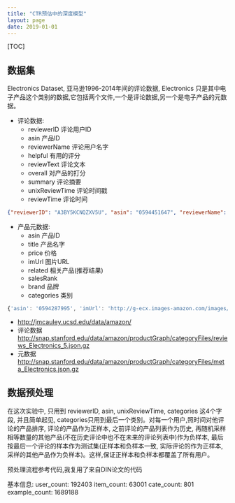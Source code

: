 ```yaml
---
title: "CTR预估中的深度模型"
layout: page
date: 2019-01-01
---
```

[TOC]

## 数据集
Electronics Dataset, 亚马逊1996-2014年间的评论数据, Electronics 只是其中电子产品这个类别的数据,它包括两个文件,一个是评论数据,另一个是电子产品的元数据。

- 评论数据:
    - reviewerID 评论用户ID
    - asin 产品ID
    - reviewerName 评论用户名字
    - helpful 有用的评分
    - reviewText 评论文本
    - overall 对产品的打分
    - summary 评论摘要
    - unixReviewTime 评论时间戳
    - reviewTime 评论时间
    
```json
{"reviewerID": "A3BY5KCNQZXV5U", "asin": "0594451647", "reviewerName": "Matenai", "helpful": [3, 3], "reviewText": "This product really works great but I found the following items you need to keep in mind:- You must have your power adapter connected for it to work...it plugs in the the bottom. It appears it needs power from the nook power adapter to operate.- The plug fits in loosely and you cannot move the Nook around much without holding the adapter in place.- On initial plugin it seems you need to rock it around to get the connection but then it seems solid.- It works with a 25ft high quality HDMI cable so you can put the NOOK across the room with you. Not tested with cheap cables.Warning...I found that my LG SmartTV 3D from a few years back does not work with this adapter but it does not seem to work with many things...bad software. This adapter works fine with other HDMI devices I have used like monitors and I am sure other TVs.Gave it five stars because it really is nice to extend the screen and use your Nook as a streaming server to your TV. Nice they made such a device.", "overall": 5.0, "summary": "This works great but read the details...", "unixReviewTime": 1390176000, "reviewTime": "01 20, 2014"}
```

- 产品元数据:
    - asin 产品ID
    - title 产品名字
    - price 价格
    - imUrl 图片URL
    - related 相关产品(推荐结果)
    - salesRank 
    - brand 品牌
    - categories 类别
    
    
```javascript
{'asin': '0594287995', 'imUrl': 'http://g-ecx.images-amazon.com/images/G/01/x-site/icons/no-img-sm._CB192198896_.gif', 'categories': [['Electronics', 'eBook Readers & Accessories', 'Covers']], 'title': 'Kate Spade Rain or Shine Magazine Cover for Nook Simple Touch'}
```


- <http://jmcauley.ucsd.edu/data/amazon/>
- 评论数据 <http://snap.stanford.edu/data/amazon/productGraph/categoryFiles/reviews_Electronics_5.json.gz>
- 元数据 <http://snap.stanford.edu/data/amazon/productGraph/categoryFiles/meta_Electronics.json.gz>

## 数据预处理
在这次实验中, 只用到 reviewerID, asin, unixReviewTime, categories 这4个字段, 并且简单起见, categories只用到最后一个类别。对每一个用户,照时间对他评论的产品排序, 评论的产品作为正样本, 之前评论的产品列表作为历史, 再随机采样相等数量的其他产品(不在历史评论中也不在未来的评论列表中)作为负样本, 最后按最后一个评论的样本作为测试集(正样本和负样本一致, 实际评论的作为正样本, 采样的其他产品作为负样本)。这样,保证正样本和负样本都覆盖了所有用户。

预处理流程参考代码,我复用了来自DIN论文的代码 

基本信息: user_count: 192403	item_count: 63001	cate_count: 801	example_count: 1689188


